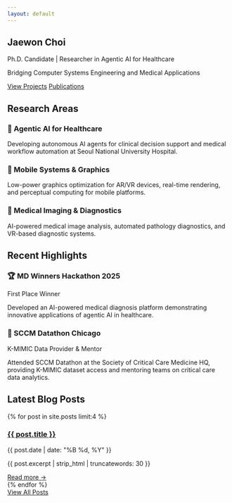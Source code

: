 ```yaml
---
layout: default
---
```


<section class="hero">
  <h1>Jaewon Choi</h1>
  <p class="tagline">Ph.D. Candidate | Researcher in Agentic AI for Healthcare</p>
  <p class="text-light mb-4">Bridging Computer Systems Engineering and Medical Applications</p>
  
  <div class="cta-buttons">
    <a href="{{ '/projects/' | relative_url }}" class="btn btn-primary">View Projects</a>
    <a href="{{ '/publications/' | relative_url }}" class="btn btn-secondary">Publications</a>
  </div>
</section>

<section class="mb-4">
  <h2 class="text-center mb-3">Research Areas</h2>
  <div class="grid grid-3">
    <div class="card">
      <h3>🤖 Agentic AI for Healthcare</h3>
      <p>Developing autonomous AI agents for clinical decision support and medical workflow automation at Seoul National University Hospital.</p>
    </div>
    <div class="card">
      <h3>📱 Mobile Systems & Graphics</h3>
      <p>Low-power graphics optimization for AR/VR devices, real-time rendering, and perceptual computing for mobile platforms.</p>
    </div>
    <div class="card">
      <h3>🏥 Medical Imaging & Diagnostics</h3>
      <p>AI-powered medical image analysis, automated pathology diagnostics, and VR-based diagnostic systems.</p>
    </div>
  </div>
</section>

<section class="mb-4">
  <h2 class="text-center mb-3">Recent Highlights</h2>
  <div class="grid grid-2">
    <div class="card">
      <h3>🏆 MD Winners Hackathon 2025</h3>
      <p class="card-meta">First Place Winner</p>
      <p>Developed an AI-powered medical diagnosis platform demonstrating innovative applications of agentic AI in healthcare.</p>
    </div>
    <div class="card">
      <h3>🏥 SCCM Datathon Chicago</h3>
      <p class="card-meta">K-MIMIC Data Provider & Mentor</p>
      <p>Attended SCCM Datathon at the Society of Critical Care Medicine HQ, providing K-MIMIC dataset access and mentoring teams on critical care data analytics.</p>
    </div>
  </div>
</section>

<section>
  <h2 class="text-center mb-3">Latest Blog Posts</h2>
  <div class="grid grid-2">
    {% for post in site.posts limit:4 %}
    <article class="card">
      <h3><a href="{{ post.url | relative_url }}">{{ post.title }}</a></h3>
      <p class="card-meta">{{ post.date | date: "%B %d, %Y" }}</p>
      <p>{{ post.excerpt | strip_html | truncatewords: 30 }}</p>
      <a href="{{ post.url | relative_url }}" class="read-more">Read more →</a>
    </article>
    {% endfor %}
  </div>
  <div class="text-center mt-3">
    <a href="{{ '/blog/' | relative_url }}" class="btn btn-secondary">View All Posts</a>
  </div>
</section>